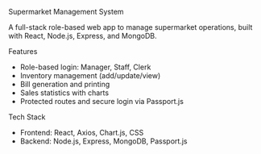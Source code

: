 Supermarket Management System

A full-stack role-based web app to manage supermarket operations, built with React, Node.js, Express, and MongoDB.


Features

- Role-based login: Manager, Staff, Clerk
- Inventory management (add/update/view)
- Bill generation and printing
- Sales statistics with charts
- Protected routes and secure login via Passport.js


Tech Stack

- Frontend: React, Axios, Chart.js, CSS
- Backend: Node.js, Express, MongoDB, Passport.js
